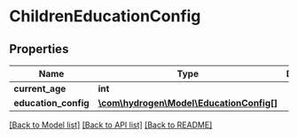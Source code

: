 # ChildrenEducationConfig

## Properties
Name | Type | Description | Notes
------------ | ------------- | ------------- | -------------
**current_age** | **int** |  | 
**education_config** | [**\com\hydrogen\Model\EducationConfig[]**](EducationConfig.md) |  | 

[[Back to Model list]](../README.md#documentation-for-models) [[Back to API list]](../README.md#documentation-for-api-endpoints) [[Back to README]](../README.md)


